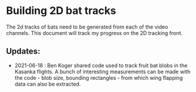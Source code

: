 # Building 2D bat tracks

The 2d tracks of bats need to be generated from each of the video channels. This document will track my progress on 
the 2D tracking front. 













## Updates:

* 2021-06-18 : Ben Koger shared code used to track fruit bat blobs in the Kasanka flights. A bunch of interesting 
measurements can be made with the code - blob size, bounding rectangles - from which wing flapping data can also be 
extracted. 